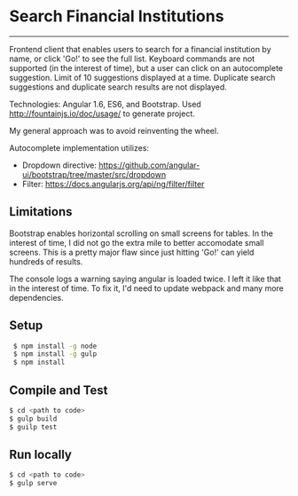 # Search Financial Institutions

---
Frontend client that enables users to search for a financial institution by name, or click 'Go!' to see the full list.
Keyboard commands are not supported (in the interest of time), but a user can click on an autocomplete suggestion. 
Limit of 10 suggestions displayed at a time. Duplicate search suggestions and duplicate search results are not displayed.

Technologies: Angular 1.6, ES6, and Bootstrap.
Used http://fountainjs.io/doc/usage/ to generate project.

My general approach was to avoid reinventing the wheel. 

Autocomplete implementation utilizes: 
* Dropdown directive: https://github.com/angular-ui/bootstrap/tree/master/src/dropdown
* Filter: https://docs.angularjs.org/api/ng/filter/filter

## Limitations

Bootstrap enables horizontal scrolling on small screens for tables. In the interest of time, I did not
go the extra mile to better accomodate small screens. This is a pretty major flaw since just hitting 'Go!' can yield hundreds of results.

The console logs a warning saying angular is loaded twice. 
I left it like that in the interest of time. To fix it, I'd need to update webpack and many more dependencies.

## Setup

```sh
 $ npm install -g node
 $ npm install -g gulp
 $ npm install
 ```
 
 ## Compile and Test
 ```sh
 $ cd <path to code>
 $ gulp build
 $ guilp test
```

## Run locally
 ```sh
 $ cd <path to code>
 $ gulp serve
```
